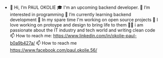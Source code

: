 - 👋 Hi, I’m PAUL OKOLIE
🎓 I'm an upcoming backend developer.
👀 I’m interested in programming
🌱 I’m currently learning backend development
🔭 In my spare time I'm working on open source projects
💬 I love working on protoype and design to bring life to them
👨‍💻 i am passionate about the IT industry and tech world and writing clean code
📫 How to reach me: https://www.linkedin.com/in/okolie-paul-b0a9b427a/
📫 How to reach me https://www.facebook.com/paul.okolie.56/


<!---
paulexmaze99/paulexmaze99 is a ✨ special ✨ repository because its `README.md` (this file) appears on your GitHub profile.
You can click the Preview link to take a look at your changes.
--->
